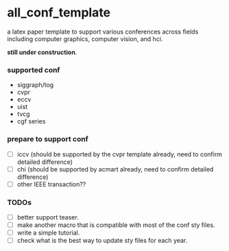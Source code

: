 # all_conf_template
a latex paper template to support various conferences across fields including computer graphics,  computer vision, and hci.

**still under construction**.

### supported conf
* siggraph/tog
* cvpr
* eccv
* uist
* tvcg
* cgf series

### prepare to support conf
- [ ] iccv (should be supported by the cvpr template already, need to confirm  detailed difference)
- [ ] chi (should be supported by acmart already, need to confirm detailed difference)
- [ ] other IEEE transaction??

### TODOs
- [ ] better support teaser.
- [ ] make another macro that is compatible with most of the conf sty files.
- [ ] write a simple tutorial.
- [ ] check what is the best way to update sty files for each year.

